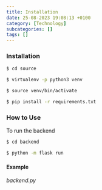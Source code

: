 ```yaml
---
title: Installation
date: 25-08-2023 19:08:13 +0100
category: [Technology]
subcategories: []
tags: []
---
```


### Installation

```bash
$ cd source

$ virtualenv -p python3 venv

$ source venv/bin/activate

$ pip install -r requirements.txt
```

### How to Use
To run the backend
```bash
$ cd backend

$ python -m flask run
```

#### Example
*backend.py*
